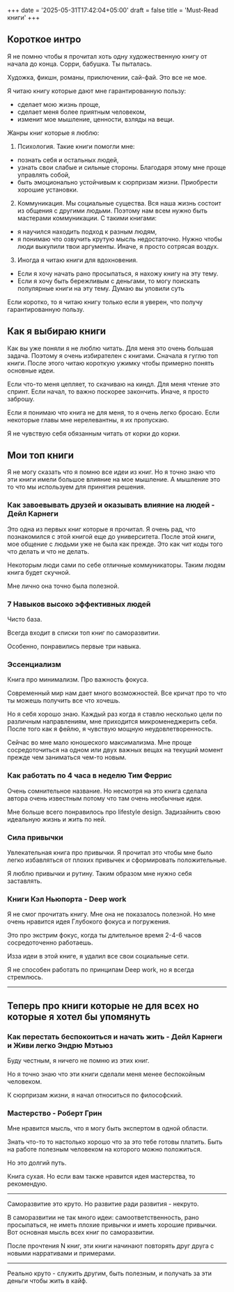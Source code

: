 +++
date = '2025-05-31T17:42:04+05:00'
draft = false
title = 'Must-Read книги'
+++

## Короткое интро

Я не помню чтобы я прочитал хоть одну художественную книгу от начала до конца. Сорри, бабушка. Ты пыталась.

Художка, фикшн, романы, приключении, сай-фай. Это все не мое.

Я читаю книгу которые дают мне гарантированную пользу:
- сделает мою жизнь проще,
- сделает меня более приятным человеком, 
- изменит мое мышление, ценности, взляды на вещи.

Жанры книг которые я люблю:

1. Психология. Такие книги помогли мне: 
- познать себя и остальных людей,
- узнать свои слабые и сильные стороны. Благодаря этому мне проще управлять собой,
- быть эмоционально устойчивым к сюрпризам жизни. Приобрести хорошие установки.
2. Коммуникация. Мы социальные существа. Вся наша жизнь состоит из общения с другими людьми. Поэтому нам всем нужно быть мастерами коммуникации. С такими книгами:
- я научился находить подход к разным людям,
- я понимаю что озвучить крутую мысль недостаточно. Нужно чтобы люди выкупили твои аргументы. Иначе, я просто сотрясая воздух.

3. Иногда я читаю книги для вдохновения. 
- Если я хочу начать рано просыпаться, я нахожу книгу на эту тему. 
- Если я хочу быть бережливым с деньгами, то могу поискать популярные книги на эту тему. Думаю вы уловили суть

Если коротко, то я читаю книгу только если я уверен, что получу гарантированную пользу.

## Как я выбираю книги

Как вы уже поняли я не люблю читать. Для меня это очень большая задача. Поэтому я очень избирателен с книгами. Сначала я гуглю топ книги. После этого читаю короткую ужимку чтобы примерно понять основные идеи.

Если что-то меня цепляет, то скачиваю на киндл. Для меня чтение это спринт. Если начал, то важно поскорее закончить. Иначе, я просто заброшу. 

Если я понимаю что книга не для меня, то я очень легко бросаю. Если некоторые главы мне нерелевантны, я их пропускаю.

Я не чувствую себя обязанным читать от корки до корки.

## Мои топ книги

Я не могу сказать что я помню все идеи из книг. Но я точно знаю что эти книги имели большое влияние на мое мышление. А мышление это то что мы используем для принятия решения.

### Как завоевывать друзей и оказывать влияние на людей - Дейл Карнеги

Это одна из первых книг которые я прочитал. Я очень рад, что познакомился с этой книгой еще до университета. После этой книги, мое общение с людьми уже не была как прежде. Это как чит коды того что делать и что не делать.  

Некоторым люди сами по себе отличные коммуникаторы. Таким людям книга будет скучной. 

Мне лично она точно была полезной.

### 7 Навыков высоко эффективных людей

Чисто база. 

Всегда входит в списки топ книг по саморазвитии.

Особенно, понравились первые три навыка.

### Эссенциализм

Книга про минимализм. Про важность фокуса. 

Современный мир нам дает много возможностей. Все кричат про то что ты можешь получить все что хочешь.

Но я себя хорошо знаю. Каждый раз когда я ставлю несколько цели по различным направлениям, мне приходится микроменеджерить себя. После того как я фейлю, я чувствую мощную неудовлетворенность.

Сейчас во мне мало юношеского максимализма. Мне проще сосредоточиться на одном или двух важных вещах на текущий момент прежде чем заниматься чем-то новым.

### Как работать по 4 часа в неделю Тим Феррис

Очень сомнительное название. Но несмотря на это книга сделала автора очень известным потому что там очень необычные идеи.

Мне больше всего понравилось про lifestyle design. Задизайнить свою идеальную жизнь и жить по ней.

### Сила привычки

Увлекательная книга про привычки. Я прочитал это чтобы мне было легко избавляться от плохих привычек и сформировать положительные. 

Я люблю привычки и рутину. Таким образом мне нужно себя заставлять.

### Книги Кэл Ньюпорта - Deep work

Я не смог прочитать книгу. Мне она не показалось полезной. Но мне очень нравится идея Глубокого фокуса и погружения.

Это про экстрим фокус, когда ты длительное время 2-4-6 часов сосредоточенно работаешь.

Изза идеи в этой книге, я удалил все свои социальные сети.

Я не способен работать по принципам Deep work, но я всегда стремлюсь. 

---

## Теперь про книги которые не для всех но которые я хотел бы упомянуть

### Как перестать беспокоиться и начать жить - Дейл Карнеги и Живи легко Эндрю Мэтьюз

Буду честным, я ничего не помню из этих книг. 

Но я точно знаю что эти книги сделали меня менее беспокойным человеком. 

К сюрпризам жизни, я начал относиться по философский.

### Мастерство - Роберт Грин

Мне нравится мысль, что я могу быть экспертом в одной области. 

Знать что-то то настолько хорошо что за это тебе готовы платить. Быть на работе полезным человеком на которого можно положиться. 

Но это долгий путь. 

Книга сухая. Но если вам также нравится идея мастерства, то рекомендую.

---

Саморазвитие это круто. Но развитие ради развития - некруто. 

В саморазвитии не так много идеи: самоответственность, рано просыпаться, не иметь плохие привычки и иметь хорошие привычки. Вот основная мысль всех книг по саморазвитии.

После прочтения N книг, эти книги начинают повторять друг друга с новыми нарративами и примерами.

---

Реально круто - служить другим, быть полезным, и получать за эти деньги чтобы жить в кайф.